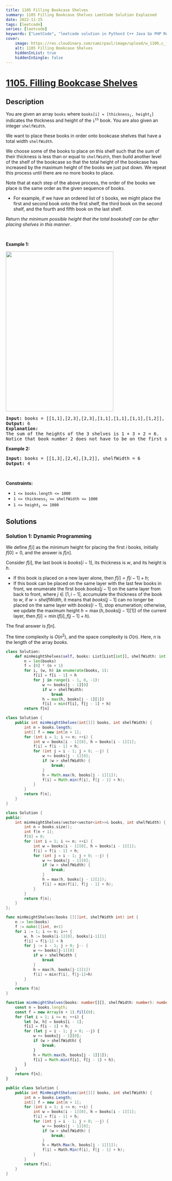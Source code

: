 ```yaml
---
title: 1105 Filling Bookcase Shelves
summary: 1105 Filling Bookcase Shelves LeetCode Solution Explained
date: 2022-11-25
tags: [leetcode]
series: [leetcode]
keywords: ["LeetCode", "leetcode solution in Python3 C++ Java Go PHP Ruby Swift TypeScript Rust C# JavaScript C", "1105 Filling Bookcase Shelves LeetCode Solution Explained in all languages"]
cover:
    image: https://res.cloudinary.com/samirpaul/image/upload/w_1100,c_fit,co_rgb:FFFFFF,l_text:Arial_75_bold:1105 Filling Bookcase Shelves - Solution Explained/problem-solving.webp
    alt: 1105 Filling Bookcase Shelves
    hiddenInList: true
    hiddenInSingle: false
---
```



# [1105. Filling Bookcase Shelves](https://leetcode.com/problems/filling-bookcase-shelves)


## Description

<p>You are given an array <code>books</code> where <code>books[i] = [thickness<sub>i</sub>, height<sub>i</sub>]</code> indicates the thickness and height of the <code>i<sup>th</sup></code> book. You are also given an integer <code>shelfWidth</code>.</p>

<p>We want to place these books in order onto bookcase shelves that have a total width <code>shelfWidth</code>.</p>

<p>We choose some of the books to place on this shelf such that the sum of their thickness is less than or equal to <code>shelfWidth</code>, then build another level of the shelf of the bookcase so that the total height of the bookcase has increased by the maximum height of the books we just put down. We repeat this process until there are no more books to place.</p>

<p>Note that at each step of the above process, the order of the books we place is the same order as the given sequence of books.</p>

<ul>
	<li>For example, if we have an ordered list of <code>5</code> books, we might place the first and second book onto the first shelf, the third book on the second shelf, and the fourth and fifth book on the last shelf.</li>
</ul>

<p>Return <em>the minimum possible height that the total bookshelf can be after placing shelves in this manner</em>.</p>

<p>&nbsp;</p>
<p><strong class="example">Example 1:</strong></p>
<img alt="" src="https://fastly.jsdelivr.net/gh/doocs/leetcode@main/solution/1100-1199/1105.Filling%20Bookcase%20Shelves/images/shelves.png" style="height: 500px; width: 337px;" />
<pre>
<strong>Input:</strong> books = [[1,1],[2,3],[2,3],[1,1],[1,1],[1,1],[1,2]], shelfWidth = 4
<strong>Output:</strong> 6
<strong>Explanation:</strong>
The sum of the heights of the 3 shelves is 1 + 3 + 2 = 6.
Notice that book number 2 does not have to be on the first shelf.
</pre>

<p><strong class="example">Example 2:</strong></p>

<pre>
<strong>Input:</strong> books = [[1,3],[2,4],[3,2]], shelfWidth = 6
<strong>Output:</strong> 4
</pre>

<p>&nbsp;</p>
<p><strong>Constraints:</strong></p>

<ul>
	<li><code>1 &lt;= books.length &lt;= 1000</code></li>
	<li><code>1 &lt;= thickness<sub>i</sub> &lt;= shelfWidth &lt;= 1000</code></li>
	<li><code>1 &lt;= height<sub>i</sub> &lt;= 1000</code></li>
</ul>

## Solutions

### Solution 1: Dynamic Programming

We define $f[i]$ as the minimum height for placing the first $i$ books, initially $f[0] = 0$, and the answer is $f[n]$.

Consider $f[i]$, the last book is $books[i - 1]$, its thickness is $w$, and its height is $h$.

-   If this book is placed on a new layer alone, then $f[i] = f[i - 1] + h$;
-   If this book can be placed on the same layer with the last few books in front, we enumerate the first book $books[j-1]$ on the same layer from back to front, where $j \in [1, i - 1]$, accumulate the thickness of the book to $w$, if $w > shelfWidth$, it means that $books[j-1]$ can no longer be placed on the same layer with $books[i-1]$, stop enumeration; otherwise, we update the maximum height $h = \max(h, books[j-1][1])$ of the current layer, then $f[i] = \min(f[i], f[j - 1] + h)$.

The final answer is $f[n]$.

The time complexity is $O(n^2)$, and the space complexity is $O(n)$. Here, $n$ is the length of the array $books$.

<!-- tabs:start -->

```python
class Solution:
    def minHeightShelves(self, books: List[List[int]], shelfWidth: int) -> int:
        n = len(books)
        f = [0] * (n + 1)
        for i, (w, h) in enumerate(books, 1):
            f[i] = f[i - 1] + h
            for j in range(i - 1, 0, -1):
                w += books[j - 1][0]
                if w > shelfWidth:
                    break
                h = max(h, books[j - 1][1])
                f[i] = min(f[i], f[j - 1] + h)
        return f[n]
```

```java
class Solution {
    public int minHeightShelves(int[][] books, int shelfWidth) {
        int n = books.length;
        int[] f = new int[n + 1];
        for (int i = 1; i <= n; ++i) {
            int w = books[i - 1][0], h = books[i - 1][1];
            f[i] = f[i - 1] + h;
            for (int j = i - 1; j > 0; --j) {
                w += books[j - 1][0];
                if (w > shelfWidth) {
                    break;
                }
                h = Math.max(h, books[j - 1][1]);
                f[i] = Math.min(f[i], f[j - 1] + h);
            }
        }
        return f[n];
    }
}
```

```cpp
class Solution {
public:
    int minHeightShelves(vector<vector<int>>& books, int shelfWidth) {
        int n = books.size();
        int f[n + 1];
        f[0] = 0;
        for (int i = 1; i <= n; ++i) {
            int w = books[i - 1][0], h = books[i - 1][1];
            f[i] = f[i - 1] + h;
            for (int j = i - 1; j > 0; --j) {
                w += books[j - 1][0];
                if (w > shelfWidth) {
                    break;
                }
                h = max(h, books[j - 1][1]);
                f[i] = min(f[i], f[j - 1] + h);
            }
        }
        return f[n];
    }
};
```

```go
func minHeightShelves(books [][]int, shelfWidth int) int {
	n := len(books)
	f := make([]int, n+1)
	for i := 1; i <= n; i++ {
		w, h := books[i-1][0], books[i-1][1]
		f[i] = f[i-1] + h
		for j := i - 1; j > 0; j-- {
			w += books[j-1][0]
			if w > shelfWidth {
				break
			}
			h = max(h, books[j-1][1])
			f[i] = min(f[i], f[j-1]+h)
		}
	}
	return f[n]
}
```

```ts
function minHeightShelves(books: number[][], shelfWidth: number): number {
    const n = books.length;
    const f = new Array(n + 1).fill(0);
    for (let i = 1; i <= n; ++i) {
        let [w, h] = books[i - 1];
        f[i] = f[i - 1] + h;
        for (let j = i - 1; j > 0; --j) {
            w += books[j - 1][0];
            if (w > shelfWidth) {
                break;
            }
            h = Math.max(h, books[j - 1][1]);
            f[i] = Math.min(f[i], f[j - 1] + h);
        }
    }
    return f[n];
}
```

```cs
public class Solution {
    public int MinHeightShelves(int[][] books, int shelfWidth) {
        int n = books.Length;
        int[] f = new int[n + 1];
        for (int i = 1; i <= n; ++i) {
            int w = books[i - 1][0], h = books[i - 1][1];
            f[i] = f[i - 1] + h;
            for (int j = i - 1; j > 0; --j) {
                w += books[j - 1][0];
                if (w > shelfWidth) {
                    break;
                }
                h = Math.Max(h, books[j - 1][1]);
                f[i] = Math.Min(f[i], f[j - 1] + h);
            }
        }
        return f[n];
    }
}
```

<!-- tabs:end -->

<!-- end -->
